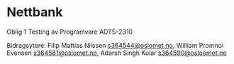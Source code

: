 # Nettbank
Oblig 1 Testing av Programvare ADTS-2310

Bidragsytere:
Filip Mattias Nilssen s364544@oslomet.no,
William Promnoi Evensen s364581@oslomet.no,
Adarsh Singh Kular s364590@osloemet.no